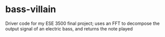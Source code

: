 # bass-villain
Driver code for my ESE 3500 final project; uses an FFT to decompose the output signal of an electric bass, and returns the note played

